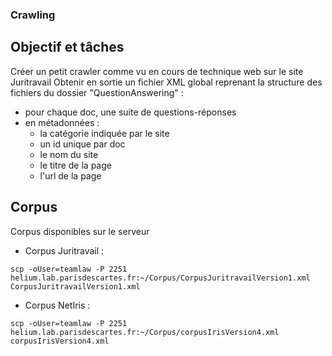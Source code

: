 ### Crawling

## Objectif et tâches

Créer un petit crawler comme vu en cours de technique web sur le site Juritravail
Obtenir en sortie un fichier XML global reprenant la structure des fichiers du dossier "QuestionAnswering" :

- pour chaque doc, une suite de questions-réponses
- en métadonnées :
	- la catégorie indiquée par le site
	- un id unique par doc
	- le nom du site
	- le titre de la page
	- l'url de la page

## Corpus

Corpus disponibles sur le serveur
- Corpus Juritravail :

```scp -oUser=teamlaw -P 2251 helium.lab.parisdescartes.fr:~/Corpus/CorpusJuritravailVersion1.xml CorpusJuritravailVersion1.xml```

- Corpus NetIris :

```scp -oUser=teamlaw -P 2251 helium.lab.parisdescartes.fr:~/Corpus/corpusIrisVersion4.xml corpusIrisVersion4.xml```
